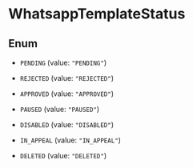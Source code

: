 

# WhatsappTemplateStatus

## Enum


* `PENDING` (value: `"PENDING"`)

* `REJECTED` (value: `"REJECTED"`)

* `APPROVED` (value: `"APPROVED"`)

* `PAUSED` (value: `"PAUSED"`)

* `DISABLED` (value: `"DISABLED"`)

* `IN_APPEAL` (value: `"IN_APPEAL"`)

* `DELETED` (value: `"DELETED"`)



